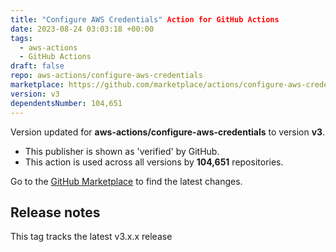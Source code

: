 ```yaml
---
title: "Configure AWS Credentials" Action for GitHub Actions
date: 2023-08-24 03:03:18 +00:00
tags:
  - aws-actions
  - GitHub Actions
draft: false
repo: aws-actions/configure-aws-credentials
marketplace: https://github.com/marketplace/actions/configure-aws-credentials-action-for-github-actions
version: v3
dependentsNumber: 104,651
---
```



Version updated for **aws-actions/configure-aws-credentials** to version **v3**.
- This publisher is shown as 'verified' by GitHub.
- This action is used across all versions by **104,651** repositories.

Go to the [GitHub Marketplace](https://github.com/marketplace/actions/configure-aws-credentials-action-for-github-actions) to find the latest changes.

## Release notes

This tag tracks the latest v3.x.x release
